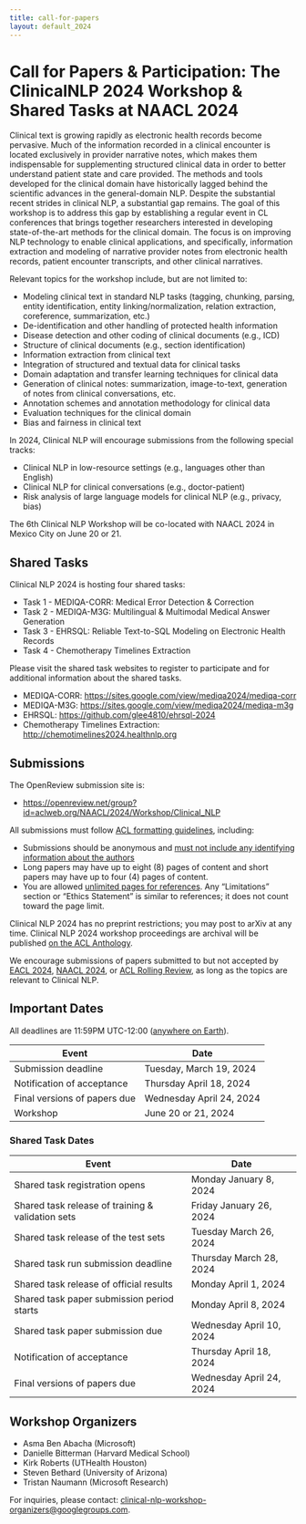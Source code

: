 ```yaml
---
title: call-for-papers
layout: default_2024
---
```


# Call for Papers & Participation: The ClinicalNLP 2024 Workshop & Shared Tasks at NAACL 2024

Clinical text is growing rapidly as electronic health records become pervasive. Much of the information recorded in a clinical encounter is located exclusively in provider narrative notes, which makes them indispensable for supplementing structured clinical data in order to better understand patient state and care provided. The methods and tools developed for the clinical domain have historically lagged behind the scientific advances in the general-domain NLP. Despite the substantial recent strides in clinical NLP, a substantial gap remains. The goal of this workshop is to address this gap by establishing a regular event in CL conferences that brings together researchers interested in developing state-of-the-art methods for the clinical domain. The focus is on improving NLP technology to enable clinical applications, and specifically, information extraction and modeling of narrative provider notes from electronic health records, patient encounter transcripts, and other clinical narratives.

Relevant topics for the workshop include, but are not limited to:

- Modeling clinical text in standard NLP tasks (tagging, chunking, parsing, entity identification, entity linking/normalization, relation extraction, coreference, summarization, etc.)
- De-identification and other handling of protected health information
- Disease detection and other coding of clinical documents (e.g., ICD)
- Structure of clinical documents (e.g., section identification)
- Information extraction from clinical text
- Integration of structured and textual data for clinical tasks
- Domain adaptation and transfer learning techniques for clinical data
- Generation of clinical notes: summarization, image-to-text, generation of notes from clinical conversations, etc.
- Annotation schemes and annotation methodology for clinical data
- Evaluation techniques for the clinical domain
- Bias and fairness in clinical text

In 2024, Clinical NLP will encourage submissions from the following special tracks:

- Clinical NLP in low-resource settings (e.g., languages other than English)
- Clinical NLP for clinical conversations (e.g., doctor-patient)
- Risk analysis of large language models for clinical NLP (e.g., privacy, bias) 

The 6th Clinical NLP Workshop will be co-located with NAACL 2024 in Mexico City on June 20 or 21.


## Shared Tasks

Clinical NLP 2024 is hosting four shared tasks:

- Task 1 - MEDIQA-CORR: Medical Error Detection & Correction
- Task 2 - MEDIQA-M3G: Multilingual & Multimodal Medical Answer Generation 
- Task 3 - EHRSQL: Reliable Text-to-SQL Modeling on Electronic Health Records 
- Task 4 - Chemotherapy Timelines Extraction 

Please visit the shared task websites to register to participate and for additional information about the shared tasks.

- MEDIQA-CORR: <https://sites.google.com/view/mediqa2024/mediqa-corr>
- MEDIQA-M3G: <https://sites.google.com/view/mediqa2024/mediqa-m3g>
- EHRSQL: <https://github.com/glee4810/ehrsql-2024>
- Chemotherapy Timelines Extraction: <http://chemotimelines2024.healthnlp.org>


## Submissions

The OpenReview submission site is:

* <https://openreview.net/group?id=aclweb.org/NAACL/2024/Workshop/Clinical_NLP>

All submissions must follow [ACL formatting guidelines](https://acl-org.github.io/ACLPUB/formatting.html), including:

* Submissions should be anonymous and [must not include any identifying information about the authors](https://acl-org.github.io/ACLPUB/review-version.html)
* Long papers may have up to eight (8) pages of content and short papers may have up to four (4) pages of content.
* You are allowed [unlimited pages for references](https://acl-org.github.io/ACLPUB/formatting.html#paper-length).
Any “Limitations” section or “Ethics Statement” is similar to references; it does not count toward the page limit.

Clinical NLP 2024 has no preprint restrictions; you may post to arXiv at any time. Clinical NLP 2024 workshop proceedings are archival will be published [on the ACL Anthology](https://aclanthology.org/venues/clinicalnlp/).

We encourage submissions of papers submitted to but not accepted by [EACL 2024](https://2024.eacl.org/), [NAACL 2024](https://2024.naacl.org/), or [ACL Rolling Review](https://aclrollingreview.org/), as long as the topics are relevant to Clinical NLP.

## Important Dates

All deadlines are 11:59PM UTC-12:00 ([anywhere on Earth](https://www.timeanddate.com/time/zones/aoe)).

| Event                                               | Date                      |
| --------------------------------------------------- | ------------------------- |
| Submission deadline                                 | Tuesday, March 19, 2024   |
| Notification of acceptance                          | Thursday April 18, 2024   |
| Final versions of papers due                        | Wednesday April 24, 2024  |
| Workshop                                            | June 20 or 21, 2024       |

### Shared Task Dates

| Event                                               | Date                      |
| --------------------------------------------------- | ------------------------- |
| Shared task registration opens                      | Monday January 8, 2024    |
| Shared task release of training & validation sets   | Friday January 26, 2024   |
| Shared task release of the test sets                | Tuesday March 26, 2024    |
| Shared task run submission deadline                 | Thursday March 28, 2024   |
| Shared task release of official results             | Monday April 1, 2024      |
| Shared task paper submission period starts          | Monday April 8, 2024      |
| Shared task paper submission due                    | Wednesday April 10, 2024  |
| Notification of acceptance                          | Thursday April 18, 2024   |
| Final versions of papers due                        | Wednesday April 24, 2024  |


## Workshop Organizers

* Asma Ben Abacha (Microsoft)
* Danielle Bitterman (Harvard Medical School)
* Kirk Roberts (UTHealth Houston)
* Steven Bethard (University of Arizona)
* Tristan Naumann (Microsoft Research)

For inquiries, please contact: clinical-nlp-workshop-organizers@googlegroups.com. 
